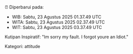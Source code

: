 ⏰ Diperbarui pada:
- WIB: Sabtu, 23 Agustus 2025 01.37.49 UTC
- WITA: Sabtu, 23 Agustus 2025 02.37.49 UTC
- WIT: Sabtu, 23 Agustus 2025 03.37.49 UTC

Kutipan Inspiratif:
"Im sorry my fault. I forgot youre an Idiot."


Kategori: attitude

